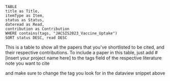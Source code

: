 ```dataview  
TABLE  
title as Title,  
itemType as Item,  
status as Status,  
dateread as Read,  
contribution as Contribution  
WHERE contains(tags, "JACSIS2023_Vaccine_Uptake")  
SORT status DESC, read DESC  
```

This is a table to show all the papers that you've shortlisted to be cited, and their respective contributions. To include a paper in this table, just add #[insert your project name here] to the tags field of the respective literature note you want to cite

and make sure to change the tag you look for in the dataview snippet above

